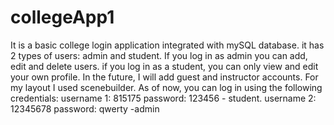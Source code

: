 # collegeApp1
It is a basic college login application integrated with mySQL database.
it has 2 types of users: admin and student. If you log in as admin you can add, edit and delete users. if you log in as a student, you can only view and edit your own profile. In the future, I will add guest and instructor accounts.
For my layout I used  scenebuilder. 
As of now, you can log in using the following credentials: 
username 1: 815175 password: 123456 - student.
username 2: 12345678 password: qwerty -admin
